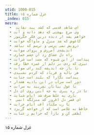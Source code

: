 ```yaml
---
utid: 1000-015
title: غزل شماره ۱۵
_index: 015
mesra:
  - ‌ ای شاهد قدسی که کشد بند نقابت
  - وی مرغ بهشتی که دهد دانه و آبت
  - خواهم بشد از دیده درین فکر جگرسوز
  - کاغوش که شد منزل و مأواگه خوابت
  - درویش نمی پرسی و ترسم که نباشد
  - اندیشه‌ی آمرزش و پروای صوابت
  - راه دل عشاق زد آن چشم خماری
  - پیداست از این شیوه که مست است شرابت
  - تیری که زدی بر دلم از غمزه خطا رفت
  - تا باز چه اندیشه کند رای صوابت
  - هر ناله و فریاد که کردم نشنیدی
  - پیداست نگارا که بلند است جنابت
  - دور است سرآب در این بادیه هشدار
  - تا غول بیابان نفریبد به سرابت
  - تا در ره پیری به چه آیین روی ای دل
  - باری به غلط صرف شد ایام شبابت
  - ‌ ای قصر دل افروز که منزلگه انسی
  - یا رب مکناد آفت ایام خرابت
  - حافظ نه غلامی است که از خواجه گریزد
  - لطفی کن و بازآ که خرابم ز عتابت
---
```

غزل شماره ۱۵
